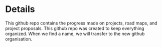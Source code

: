 # Details

This github repo contains the progress made on projects, road maps, and project proposals. This github repo was created to keep everything organized. When we find a name, we will transfer to the new github organisation.
